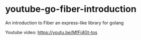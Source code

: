 # youtube-go-fiber-introduction
An introduction to Fiber an express-like library for golang

Youtube video: https://youtu.be/MfFi4Gt-tos
